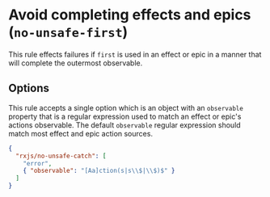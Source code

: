 # Avoid completing effects and epics (`no-unsafe-first`)

This rule effects failures if `first` is used in an effect or epic in a manner that will complete the outermost observable.

## Options

This rule accepts a single option which is an object with an `observable` property that is a regular expression used to match an effect or epic's actions observable. The default `observable` regular expression should match most effect and epic action sources.

```json
{
  "rxjs/no-unsafe-catch": [
    "error",
    { "observable": "[Aa]ction(s|s\\$|\\$)$" }
  ]
}
```